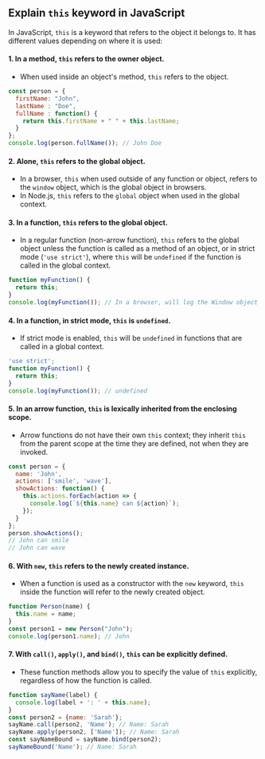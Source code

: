 ## Explain `this` keyword in JavaScript
In JavaScript, `this` is a keyword that refers to the object it belongs to. It has different values depending on where it is used:
#### 1. **In a method, `this` refers to the owner object.**
-   When used inside an object's method, `this` refers to the object.
```js
const person = {
  firstName: "John",
  lastName : "Doe",
  fullName : function() {
    return this.firstName + " " + this.lastName;
  }
};
console.log(person.fullName()); // John Doe
```
#### 2. **Alone, `this` refers to the global object.**
-   In a browser, `this` when used outside of any function or object, refers to the `window` object, which is the global object in browsers.
-   In Node.js, `this` refers to the `global` object when used in the global context.
#### 3. **In a function, `this` refers to the global object.**
-   In a regular function (non-arrow function), `this` refers to the global object unless the function is called as a method of an object, or in strict mode (`'use strict'`), where `this` will be `undefined` if the function is called in the global context.
```js
function myFunction() {
  return this;
}
console.log(myFunction()); // In a browser, will log the Window object
```
#### 4. **In a function, in strict mode, `this` is `undefined`.**

-   If strict mode is enabled, `this` will be `undefined` in functions that are called in a global context.
```js
'use strict';
function myFunction() {
  return this;
}
console.log(myFunction()); // undefined
```
#### 5. **In an arrow function, `this` is lexically inherited from the enclosing scope.**
-   Arrow functions do not have their own `this` context; they inherit `this` from the parent scope at the time they are defined, not when they are invoked.
```js
const person = {
  name: 'John',
  actions: ['smile', 'wave'],
  showActions: function() {
    this.actions.forEach(action => {
      console.log(`${this.name} can ${action}`);
    });
  }
};
person.showActions();
// John can smile
// John can wave
```
#### 6. **With `new`, `this` refers to the newly created instance.**
-   When a function is used as a constructor with the `new` keyword, `this` inside the function will refer to the newly created object.
```js
function Person(name) {
  this.name = name;
}
const person1 = new Person("John");
console.log(person1.name); // John
```
#### 7. **With `call()`, `apply()`, and `bind()`, `this` can be explicitly defined.**
-   These function methods allow you to specify the value of `this` explicitly, regardless of how the function is called.
```js
function sayName(label) {
  console.log(label + ': ' + this.name);
}
const person2 = {name: 'Sarah'};
sayName.call(person2, 'Name'); // Name: Sarah
sayName.apply(person2, ['Name']); // Name: Sarah
const sayNameBound = sayName.bind(person2);
sayNameBound('Name'); // Name: Sarah
```